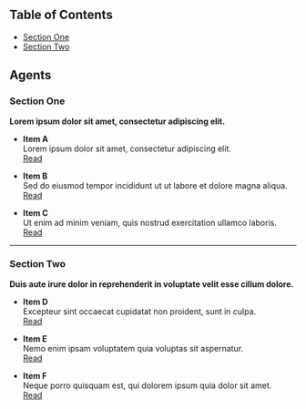 ## Table of Contents

- [Section One](#section-one)
- [Section Two](#section-two)

## Agents

### Section One

**Lorem ipsum dolor sit amet, consectetur adipiscing elit.**

- **Item A**  
  Lorem ipsum dolor sit amet, consectetur adipiscing elit.  
  [Read](#)

- **Item B**  
  Sed do eiusmod tempor incididunt ut ut labore et dolore magna aliqua.  
  [Read](#)

- **Item C**  
  Ut enim ad minim veniam, quis nostrud exercitation ullamco laboris.  
  [Read](#)

---

### Section Two

**Duis aute irure dolor in reprehenderit in voluptate velit esse cillum dolore.**

- **Item D**  
  Excepteur sint occaecat cupidatat non proident, sunt in culpa.  
  [Read](#)

- **Item E**  
  Nemo enim ipsam voluptatem quia voluptas sit aspernatur.  
  [Read](#)

- **Item F**  
  Neque porro quisquam est, qui dolorem ipsum quia dolor sit amet.  
  [Read](#)
